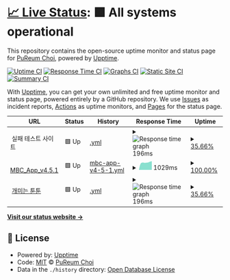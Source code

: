 # [📈 Live Status](https://choipureum.github.io/ServerStatus): <!--live status--> **🟩 All systems operational**

This repository contains the open-source uptime monitor and status page for [PuReum Choi](https://blue-boy.tistory.com/), powered by [Upptime](https://github.com/upptime/upptime).

[![Uptime CI](https://github.com/choipureum/ServerStatus/workflows/Uptime%20CI/badge.svg)](https://github.com/choipureum/ServerStatus/actions?query=workflow%3A%22Uptime+CI%22)
[![Response Time CI](https://github.com/choipureum/ServerStatus/workflows/Response%20Time%20CI/badge.svg)](https://github.com/choipureum/ServerStatus/actions?query=workflow%3A%22Response+Time+CI%22)
[![Graphs CI](https://github.com/choipureum/ServerStatus/workflows/Graphs%20CI/badge.svg)](https://github.com/choipureum/ServerStatus/actions?query=workflow%3A%22Graphs+CI%22)
[![Static Site CI](https://github.com/choipureum/ServerStatus/workflows/Static%20Site%20CI/badge.svg)](https://github.com/choipureum/ServerStatus/actions?query=workflow%3A%22Static+Site+CI%22)
[![Summary CI](https://github.com/choipureum/ServerStatus/workflows/Summary%20CI/badge.svg)](https://github.com/choipureum/ServerStatus/actions?query=workflow%3A%22Summary+CI%22)

With [Upptime](https://upptime.js.org), you can get your own unlimited and free uptime monitor and status page, powered entirely by a GitHub repository. We use [Issues](https://github.com/choipureum/ServerStatus/issues) as incident reports, [Actions](https://github.com/choipureum/ServerStatus/actions) as uptime monitors, and [Pages](https://choipureum.github.io/ServerStatus) for the status page.

<!--start: status pages-->
<!-- This summary is generated by Upptime (https://github.com/upptime/upptime) -->
<!-- Do not edit this manually, your changes will be overwritten -->
<!-- prettier-ignore -->
| URL | Status | History | Response Time | Uptime |
| --- | ------ | ------- | ------------- | ------ |
| <img alt="" src="https://favicons.githubusercontent.com/null" height="13"> 실패 테스트 사이트 | 🟩 Up | [.yml](https://github.com/choipureum/ServerStatus/commits/HEAD/history/.yml) | <details><summary><img alt="Response time graph" src="./graphs//response-time-week.png" height="20"> 196ms</summary><br><a href="https://choipureum.github.io/ServerStatus/history/"><img alt="Response time 196" src="https://img.shields.io/endpoint?url=https%3A%2F%2Fraw.githubusercontent.com%2Fchoipureum%2FServerStatus%2FHEAD%2Fapi%2F%2Fresponse-time.json"></a><br><a href="https://choipureum.github.io/ServerStatus/history/"><img alt="24-hour response time 155" src="https://img.shields.io/endpoint?url=https%3A%2F%2Fraw.githubusercontent.com%2Fchoipureum%2FServerStatus%2FHEAD%2Fapi%2F%2Fresponse-time-day.json"></a><br><a href="https://choipureum.github.io/ServerStatus/history/"><img alt="7-day response time 196" src="https://img.shields.io/endpoint?url=https%3A%2F%2Fraw.githubusercontent.com%2Fchoipureum%2FServerStatus%2FHEAD%2Fapi%2F%2Fresponse-time-week.json"></a><br><a href="https://choipureum.github.io/ServerStatus/history/"><img alt="30-day response time 196" src="https://img.shields.io/endpoint?url=https%3A%2F%2Fraw.githubusercontent.com%2Fchoipureum%2FServerStatus%2FHEAD%2Fapi%2F%2Fresponse-time-month.json"></a><br><a href="https://choipureum.github.io/ServerStatus/history/"><img alt="1-year response time 196" src="https://img.shields.io/endpoint?url=https%3A%2F%2Fraw.githubusercontent.com%2Fchoipureum%2FServerStatus%2FHEAD%2Fapi%2F%2Fresponse-time-year.json"></a></details> | <details><summary><a href="https://choipureum.github.io/ServerStatus/history/">35.66%</a></summary><a href="https://choipureum.github.io/ServerStatus/history/"><img alt="All-time uptime 0.00%" src="https://img.shields.io/endpoint?url=https%3A%2F%2Fraw.githubusercontent.com%2Fchoipureum%2FServerStatus%2FHEAD%2Fapi%2F%2Fuptime.json"></a><br><a href="https://choipureum.github.io/ServerStatus/history/"><img alt="24-hour uptime 100.00%" src="https://img.shields.io/endpoint?url=https%3A%2F%2Fraw.githubusercontent.com%2Fchoipureum%2FServerStatus%2FHEAD%2Fapi%2F%2Fuptime-day.json"></a><br><a href="https://choipureum.github.io/ServerStatus/history/"><img alt="7-day uptime 35.66%" src="https://img.shields.io/endpoint?url=https%3A%2F%2Fraw.githubusercontent.com%2Fchoipureum%2FServerStatus%2FHEAD%2Fapi%2F%2Fuptime-week.json"></a><br><a href="https://choipureum.github.io/ServerStatus/history/"><img alt="30-day uptime 6.30%" src="https://img.shields.io/endpoint?url=https%3A%2F%2Fraw.githubusercontent.com%2Fchoipureum%2FServerStatus%2FHEAD%2Fapi%2F%2Fuptime-month.json"></a><br><a href="https://choipureum.github.io/ServerStatus/history/"><img alt="1-year uptime 0.00%" src="https://img.shields.io/endpoint?url=https%3A%2F%2Fraw.githubusercontent.com%2Fchoipureum%2FServerStatus%2FHEAD%2Fapi%2F%2Fuptime-year.json"></a></details>
| <img alt="" src="https://favicons.githubusercontent.com/m.imbc.com" height="13"> [MBC_App_v4.5.1](https://m.imbc.com/wiz/mbcapp/v3/index.html?isAuto=Y) | 🟩 Up | [mbc-app-v4-5-1.yml](https://github.com/choipureum/ServerStatus/commits/HEAD/history/mbc-app-v4-5-1.yml) | <details><summary><img alt="Response time graph" src="./graphs/mbc-app-v4-5-1/response-time-week.png" height="20"> 1029ms</summary><br><a href="https://choipureum.github.io/ServerStatus/history/mbc-app-v4-5-1"><img alt="Response time 1023" src="https://img.shields.io/endpoint?url=https%3A%2F%2Fraw.githubusercontent.com%2Fchoipureum%2FServerStatus%2FHEAD%2Fapi%2Fmbc-app-v4-5-1%2Fresponse-time.json"></a><br><a href="https://choipureum.github.io/ServerStatus/history/mbc-app-v4-5-1"><img alt="24-hour response time 1197" src="https://img.shields.io/endpoint?url=https%3A%2F%2Fraw.githubusercontent.com%2Fchoipureum%2FServerStatus%2FHEAD%2Fapi%2Fmbc-app-v4-5-1%2Fresponse-time-day.json"></a><br><a href="https://choipureum.github.io/ServerStatus/history/mbc-app-v4-5-1"><img alt="7-day response time 1029" src="https://img.shields.io/endpoint?url=https%3A%2F%2Fraw.githubusercontent.com%2Fchoipureum%2FServerStatus%2FHEAD%2Fapi%2Fmbc-app-v4-5-1%2Fresponse-time-week.json"></a><br><a href="https://choipureum.github.io/ServerStatus/history/mbc-app-v4-5-1"><img alt="30-day response time 1164" src="https://img.shields.io/endpoint?url=https%3A%2F%2Fraw.githubusercontent.com%2Fchoipureum%2FServerStatus%2FHEAD%2Fapi%2Fmbc-app-v4-5-1%2Fresponse-time-month.json"></a><br><a href="https://choipureum.github.io/ServerStatus/history/mbc-app-v4-5-1"><img alt="1-year response time 1023" src="https://img.shields.io/endpoint?url=https%3A%2F%2Fraw.githubusercontent.com%2Fchoipureum%2FServerStatus%2FHEAD%2Fapi%2Fmbc-app-v4-5-1%2Fresponse-time-year.json"></a></details> | <details><summary><a href="https://choipureum.github.io/ServerStatus/history/mbc-app-v4-5-1">100.00%</a></summary><a href="https://choipureum.github.io/ServerStatus/history/mbc-app-v4-5-1"><img alt="All-time uptime 100.00%" src="https://img.shields.io/endpoint?url=https%3A%2F%2Fraw.githubusercontent.com%2Fchoipureum%2FServerStatus%2FHEAD%2Fapi%2Fmbc-app-v4-5-1%2Fuptime.json"></a><br><a href="https://choipureum.github.io/ServerStatus/history/mbc-app-v4-5-1"><img alt="24-hour uptime 100.00%" src="https://img.shields.io/endpoint?url=https%3A%2F%2Fraw.githubusercontent.com%2Fchoipureum%2FServerStatus%2FHEAD%2Fapi%2Fmbc-app-v4-5-1%2Fuptime-day.json"></a><br><a href="https://choipureum.github.io/ServerStatus/history/mbc-app-v4-5-1"><img alt="7-day uptime 100.00%" src="https://img.shields.io/endpoint?url=https%3A%2F%2Fraw.githubusercontent.com%2Fchoipureum%2FServerStatus%2FHEAD%2Fapi%2Fmbc-app-v4-5-1%2Fuptime-week.json"></a><br><a href="https://choipureum.github.io/ServerStatus/history/mbc-app-v4-5-1"><img alt="30-day uptime 100.00%" src="https://img.shields.io/endpoint?url=https%3A%2F%2Fraw.githubusercontent.com%2Fchoipureum%2FServerStatus%2FHEAD%2Fapi%2Fmbc-app-v4-5-1%2Fuptime-month.json"></a><br><a href="https://choipureum.github.io/ServerStatus/history/mbc-app-v4-5-1"><img alt="1-year uptime 100.00%" src="https://img.shields.io/endpoint?url=https%3A%2F%2Fraw.githubusercontent.com%2Fchoipureum%2FServerStatus%2FHEAD%2Fapi%2Fmbc-app-v4-5-1%2Fuptime-year.json"></a></details>
| <img alt="" src="https://favicons.githubusercontent.com/antoon.fun" height="13"> [개미는 툰툰](https://antoon.fun/) | 🟩 Up | [.yml](https://github.com/choipureum/ServerStatus/commits/HEAD/history/.yml) | <details><summary><img alt="Response time graph" src="./graphs//response-time-week.png" height="20"> 196ms</summary><br><a href="https://choipureum.github.io/ServerStatus/history/"><img alt="Response time 196" src="https://img.shields.io/endpoint?url=https%3A%2F%2Fraw.githubusercontent.com%2Fchoipureum%2FServerStatus%2FHEAD%2Fapi%2F%2Fresponse-time.json"></a><br><a href="https://choipureum.github.io/ServerStatus/history/"><img alt="24-hour response time 155" src="https://img.shields.io/endpoint?url=https%3A%2F%2Fraw.githubusercontent.com%2Fchoipureum%2FServerStatus%2FHEAD%2Fapi%2F%2Fresponse-time-day.json"></a><br><a href="https://choipureum.github.io/ServerStatus/history/"><img alt="7-day response time 196" src="https://img.shields.io/endpoint?url=https%3A%2F%2Fraw.githubusercontent.com%2Fchoipureum%2FServerStatus%2FHEAD%2Fapi%2F%2Fresponse-time-week.json"></a><br><a href="https://choipureum.github.io/ServerStatus/history/"><img alt="30-day response time 196" src="https://img.shields.io/endpoint?url=https%3A%2F%2Fraw.githubusercontent.com%2Fchoipureum%2FServerStatus%2FHEAD%2Fapi%2F%2Fresponse-time-month.json"></a><br><a href="https://choipureum.github.io/ServerStatus/history/"><img alt="1-year response time 196" src="https://img.shields.io/endpoint?url=https%3A%2F%2Fraw.githubusercontent.com%2Fchoipureum%2FServerStatus%2FHEAD%2Fapi%2F%2Fresponse-time-year.json"></a></details> | <details><summary><a href="https://choipureum.github.io/ServerStatus/history/">35.66%</a></summary><a href="https://choipureum.github.io/ServerStatus/history/"><img alt="All-time uptime 0.00%" src="https://img.shields.io/endpoint?url=https%3A%2F%2Fraw.githubusercontent.com%2Fchoipureum%2FServerStatus%2FHEAD%2Fapi%2F%2Fuptime.json"></a><br><a href="https://choipureum.github.io/ServerStatus/history/"><img alt="24-hour uptime 100.00%" src="https://img.shields.io/endpoint?url=https%3A%2F%2Fraw.githubusercontent.com%2Fchoipureum%2FServerStatus%2FHEAD%2Fapi%2F%2Fuptime-day.json"></a><br><a href="https://choipureum.github.io/ServerStatus/history/"><img alt="7-day uptime 35.66%" src="https://img.shields.io/endpoint?url=https%3A%2F%2Fraw.githubusercontent.com%2Fchoipureum%2FServerStatus%2FHEAD%2Fapi%2F%2Fuptime-week.json"></a><br><a href="https://choipureum.github.io/ServerStatus/history/"><img alt="30-day uptime 6.30%" src="https://img.shields.io/endpoint?url=https%3A%2F%2Fraw.githubusercontent.com%2Fchoipureum%2FServerStatus%2FHEAD%2Fapi%2F%2Fuptime-month.json"></a><br><a href="https://choipureum.github.io/ServerStatus/history/"><img alt="1-year uptime 0.00%" src="https://img.shields.io/endpoint?url=https%3A%2F%2Fraw.githubusercontent.com%2Fchoipureum%2FServerStatus%2FHEAD%2Fapi%2F%2Fuptime-year.json"></a></details>

<!--end: status pages-->

[**Visit our status website →**](https://choipureum.github.io/ServerStatus)

## 📄 License

- Powered by: [Upptime](https://github.com/upptime/upptime)
- Code: [MIT](./LICENSE) © [PuReum Choi](https://blue-boy.tistory.com/)
- Data in the `./history` directory: [Open Database License](https://opendatacommons.org/licenses/odbl/1-0/)
